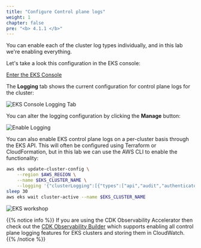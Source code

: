 ```yaml
---
title: "Configure Control plane logs"
weight: 1
chapter: false
pre: "<b> 4.1.1 </b>"
---
```


You can enable each of the cluster log types individually, and in this lab we're enabling everything.

Let's take a look this configuration in the EKS console:

[Enter the EKS Console](https://console.aws.amazon.com/eks/home#/clusters)

The **Logging** tab shows the current configuration for control plane logs for the cluster:

![EKS Console Logging Tab](../../../../images/4/1/1/0004-eks-cluster-logging-tab.webp?featherlight=false&width=90pc)

You can alter the logging configuration by clicking the **Manage** button:

![Enable Logging](../../../../images/0006/0005.png?featherlight=false&width=90pc)

You can also enable EKS control plane logs on a per-cluster basis through the EKS API. This will often be configured using Terraform or CloudFormation, but in this lab we can use the AWS CLI to enable the functionality:

```bash hook=cluster-logging
aws eks update-cluster-config \
    --region $AWS_REGION \
    --name $EKS_CLUSTER_NAME \
    --logging '{"clusterLogging":[{"types":["api","audit","authenticator","controllerManager","scheduler"],"enabled":true}]}'
sleep 30
aws eks wait cluster-active --name $EKS_CLUSTER_NAME
```

![EKS workshop](../../../../images/0006/0003.png?featherlight=false&width=90pc)

{{% notice info %}}
If you are using the CDK Observability Accelerator then check out the [CDK Observability Builder](https://aws-quickstart.github.io/cdk-eks-blueprints/builders/observability-builder/#supported-methods) which supports enabling all control plane logging features for EKS clusters and storing them in CloudWatch.
{{% /notice %}}